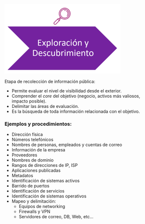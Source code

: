 ![Exploración y descubrimiento](../images/recon-and-discovery.png)

Etapa de recolección de información pública:

- Permite evaluar el nivel de visibilidad desde el exterior.
- Comprender el _core_ del objetivo (negocio, activos más valiosos, impacto posible).
- Delimitar las áreas de evaluación.
- Es la búsqueda de toda información relacionada con el objetivo.

### Ejemplos y procedimientos:

- Dirección física
- Números telefónicos
- Nombres de personas, empleados y cuentas de correo
- Información de la empresa
- Proveedores
- Nombres de dominio
- Rangos de direcciones de IP, ISP
- Aplicaciones publicadas
- Metadatos
- Identificación de sistemas activos
- Barrido de puertos
- Identificación de servicios
- Identificación de sistemas operativos
- Mapeo y delimitación:
  - Equipos de networking
  - Firewalls y VPN
  - Servidores de correo, DB, Web, etc...
